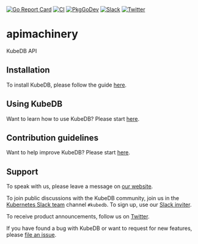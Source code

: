 [![Go Report Card](https://goreportcard.com/badge/kubedb.dev/apimachinery)](https://goreportcard.com/report/kubedb.dev/apimachinery)
[![CI](https://github.com/kubedb/apimachinery/actions/workflows/ci.yml/badge.svg)](https://github.com/kubedb/apimachinery/actions/workflows/ci.yml)
[![PkgGoDev](https://pkg.go.dev/badge/kubedb.dev/apimachinery)](https://pkg.go.dev/kubedb.dev/apimachinery)
[![Slack](http://slack.kubernetes.io/badge.svg)](http://slack.kubernetes.io/#kubedb)
[![Twitter](https://img.shields.io/twitter/follow/kubedb.svg?style=social&logo=twitter&label=Follow)](https://twitter.com/intent/follow?screen_name=KubeDB)

# apimachinery

KubeDB API

## Installation

To install KubeDB, please follow the guide [here](https://kubedb.com/docs/latest/setup/).

## Using KubeDB

Want to learn how to use KubeDB? Please start [here](https://kubedb.com/docs/latest/guides/).

## Contribution guidelines

Want to help improve KubeDB? Please start [here](https://kubedb.com/docs/latest/welcome/contributing/).

## Support

To speak with us, please leave a message on [our website](https://appscode.com/contact/).

To join public discussions with the KubeDB community, join us in the [Kubernetes Slack team](https://kubernetes.slack.com/messages/C8149MREV/) channel `#kubedb`. To sign up, use our [Slack inviter](http://slack.kubernetes.io/).

To receive product announcements, follow us on [Twitter](https://twitter.com/KubeDB).

If you have found a bug with KubeDB or want to request for new features, please [file an issue](https://github.com/kubedb/project/issues/new).
